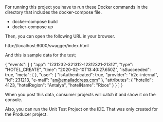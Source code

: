 For running this project you have to run these Docker commands in the directory that includes the docker-compose file.

- docker-compose build
- docker-compose up

Then, you can open the following URL in your browser.

http://localhost:8000/swagger/index.html

And this is sample data for the test;

{ "events": [ { "app": "1231232-321312-12312321-21312", "type": "HOTEL_CREATE", "time": "2020-02-10T13:40:27.650Z", "isSucceeded": true, "meta": { }, "user": { "isAuthenticated": true, "provider": "b2c-internal", "id": 231213, "e-mail": "an@emailaddress.com" }, "attributes": { "hotelId": 4123, "hotelRegion": "Antalya", "hotelName": "Rixos" } } ] }

When you post this data, consumer projects will catch it and show it on the console.

Also, you can run the Unit Test Project on the IDE. That was only created for the Producer project.
